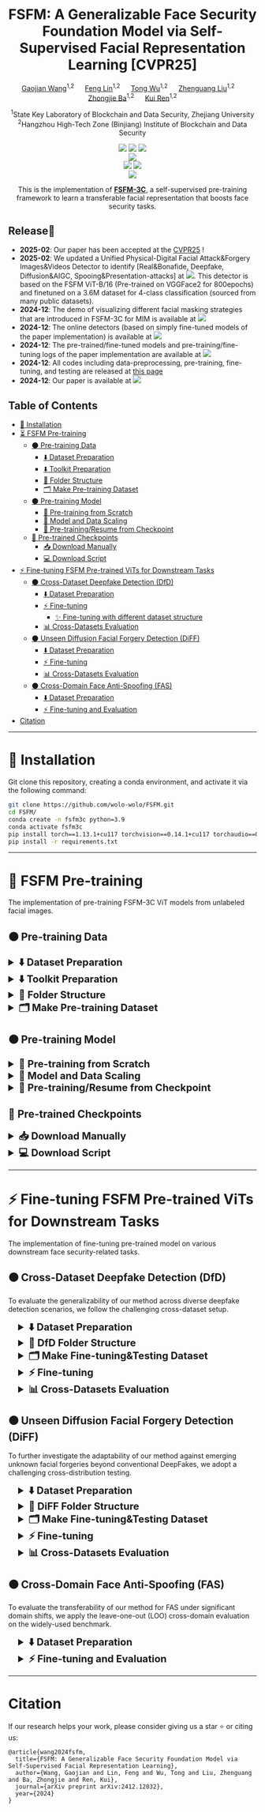 <div align="center">

# FSFM: A Generalizable Face Security Foundation Model via Self-Supervised Facial Representation Learning [CVPR25]


[Gaojian Wang](https://scholar.google.com/citations?user=tpP4cFQAAAAJ&hl=zh-CN&oi=ao)<sup>1,2</sup> &emsp; [Feng Lin](https://flin.group/)<sup>1,2</sup> &emsp; [Tong Wu](https://github.com/Coco-T-T?tab=repositories)<sup>1,2</sup> &emsp;
[Zhenguang Liu](https://scholar.google.com/citations?user=OP2ySB8AAAAJ&hl=zh-CN&oi=ao)<sup>1,2</sup> &emsp; [Zhongjie Ba](https://scholar.google.com/citations?user=dO2kc6kAAAAJ&hl=zh-CN&oi=ao)<sup>1,2</sup> &emsp; [Kui Ren](https://scholar.google.com/citations?user=uuQA_rcAAAAJ&hl=zh-CN&oi=sra)<sup>1,2</sup>  


<sup>1</sup>State Key Laboratory of Blockchain and Data Security, Zhejiang University <br>
<sup>2</sup>Hangzhou High-Tech Zone (Binjiang) Institute of Blockchain and Data Security
</div>

<div align="center">
<a href='https://fsfm-3c.github.io/'><img src='https://img.shields.io/badge/Project-Page-blue'></a>
<a href='https://arxiv.org/abs/2412.12032'><img src='https://img.shields.io/badge/Paper-arXiv-red'></a>
<a href="./LICENSE"> <img src="https://img.shields.io/badge/license-CC%20BY--NC%204.0-97ca00?style=flat-square"> </a> 
</div>
<div align="center">
<a href='https://huggingface.co/Wolowolo/fsfm-3c'><img src='https://img.shields.io/badge/%F0%9F%A4%97%20Hugging%20Face-FSFM_3C Model-brown'></a>
</div>
<div align="center">
<a href='https://huggingface.co/spaces/Wolowolo/FSFM-3C_facial_masking_for_MIM'><img src='https://img.shields.io/badge/%F0%9F%A4%97%20Hugging%20Face-Facial_Masking-orange'></a>
<a href='https://huggingface.co/spaces/Wolowolo/FSFM-deepfake_diffusion_spoof_face_detection'><img src='https://img.shields.io/badge/%F0%9F%A4%97%20Hugging%20Face-Deepfake/AIGC/Spoof Face Detection-orange'></a>
</div>

<div align="center">
<img src='./assets/teaser.gif'>

This is the implementation of **[FSFM-3C](https://fsfm-3c.github.io/)**, a self-supervised pre-training framework to learn a transferable facial representation that boosts face security tasks.
</div>

## Release🎉 
*  **2025-02**: Our paper has been accepted at the [CVPR25](https://cvpr.thecvf.com/Conferences/2025/AcceptedPapers) !
*  **2025-02**:  We updated a Unified Physical-Digital Facial Attack&Forgery Images&Videos Detector to identify [Real&Bonafide, Deepfake, Diffusion&AIGC, Spooing&Presentation-attacks] at <a href='https://huggingface.co/spaces/Wolowolo/FSFM-deepfake_diffusion_spoof_face_detection'><img src='https://img.shields.io/badge/%F0%9F%A4%97%20Hugging%20Face-Deepfake/AIGC/Spoof Face Detection-orange'></a>. This detector is based on the FSFM ViT-B/16 (Pre-trained on VGGFace2 for 800epochs) and finetuned on a 3.6M dataset for 4-class classification (sourced from many public datasets).
*  **2024-12**: The demo of visualizing different facial masking strategies that are introduced in FSFM-3C for MIM is available at <a href='https://huggingface.co/spaces/Wolowolo/FSFM-3C_facial_masking_for_MIM'><img src='https://img.shields.io/badge/%F0%9F%A4%97%20Hugging%20Face-Facial_Masking-orange'></a>
*  **2024-12**: The online detectors (based on simply fine-tuned models of the paper implementation) is available at <a href='https://huggingface.co/spaces/Wolowolo/FSFM-deepfake_diffusion_spoof_face_detection'><img src='https://img.shields.io/badge/%F0%9F%A4%97%20Hugging%20Face-Deepfake/AIGC/Spoof Face Detection-orange'></a>
*  **2024-12**: The pre-trained/fine-tuned models and pre-training/fine-tuning logs of the paper implementation are available at <a href='https://huggingface.co/Wolowolo/fsfm-3c'><img src='https://img.shields.io/badge/%F0%9F%A4%97%20Hugging%20Face-FSFM_3C Model-brown'></a>
*  **2024-12**: All codes including data-preprocessing, pre-training, fine-tuning, and testing are released at [this page](https://github.com/wolo-wolo/FSFM)
*  **2024-12**: Our paper is available at <a href='https://arxiv.org/abs/2412.12032'><img src='https://img.shields.io/badge/Paper-arXiv-red'></a>

## Table of Contents
  - [🔧 Installation](#installation)
  - [⏳ FSFM Pre-training](#fsfm-pretraining)
    - [⚫ Pre-training Data](#pre-training-data)
      - [⬇️ Dataset Preparation](#pt-dataset-preparation)
      - [⬇️ Toolkit Preparation](#toolkit-preparation)
      - [📁 Folder Structure](#folder-structure)
      - [🗂️ Make Pre-training Dataset](#make-pre-training-dataset)
    - [⚫ Pre-training Model](#pre-training-model)
      - [🔄 Pre-training from Scratch](#pre-training-from-scratch)
      - [🚀 Model and Data Scaling](#model-and-data-scaling)
      - [💾 Pre-training/Resume from Checkpoint](#resume-for-pretraining)
    - [🤗 Pre-trained Checkpoints](#pre-trained-model)
      - [📥 Download Manually](#download-manually)
      - [💻 Download Script](#download-script)
  - [⚡ Fine-tuning FSFM Pre-trained ViTs for Downstream Tasks](#fsfm-finetuning)
    - [⚫ Cross-Dataset Deepfake Detection (DfD)](#dfd)
      - [⬇️ Dataset Preparation](#dfd-dataset-preparation)
      - [⚡ Fine-tuning](#dfd-finetuning)
        - [✨ Fine-tuning with different dataset structure](#finetuning-different-dataset) 
      - [📊 Cross-Datasets Evaluation](#dfd-testing)
    - [⚫ Unseen Diffusion Facial Forgery Detection (DiFF)](#diff)
      - [⬇️ Dataset Preparation](#diff-dataset-preparation)
      - [⚡ Fine-tuning](#diff-finetuning)
      - [📊 Cross-Datasets Evaluation](#diff-testing)
    - [⚫ Cross-Domain Face Anti-Spoofing (FAS)](#fas)
      - [⬇️ Dataset Preparation](#fas-dataset-preparation)
      - [⚡ Fine-tuning and Evaluation](#fas-finetuning)
  - [Citation](#citing-fsfm-3c)

---


# 🔧 Installation 
<a id="installation"></a>
Git clone this repository, creating a conda environment, and activate it via the following command: 
```bash
git clone https://github.com/wolo-wolo/FSFM.git
cd FSFM/
conda create -n fsfm3c python=3.9
conda activate fsfm3c
pip install torch==1.13.1+cu117 torchvision==0.14.1+cu117 torchaudio==0.13.1 --extra-index-url https://download.pytorch.org/whl/cu117 # run this first. (our exp implementation)
pip install -r requirements.txt

```

---

#  🚀 FSFM Pre-training
<a id="fsfm-pretraining"></a>
The implementation of pre-training FSFM-3C ViT models from unlabeled facial images.

<a id="download-script"></a>

## ⚫ Pre-training Data 
<a id="pre-training-data"></a>

<details>
<a id="pt-dataset-preparation"></a>
<summary style="font-size: 20px; font-weight: bold;">⬇️ Dataset Preparation</summary>

>💡 FSFM can be readily pre-trained on various facial (images or videos) datasets and their combinations without annotations, 
learning a general facial representation that transcends specific domains or tasks. Thus, it can benefit from the 
larger scale and greater diversity of unlabeled faces widely available in the open world.

For paper implementation, we have pre-trained our model on the following datasets. Download these datasets optionally and refer to [Folder Structure](#folder-structure).
- [VGGFace2](https://github.com/ox-vgg/vgg_face2) _for main experiments (raw data: images)_  
- [FaceForensics++](https://github.com/ondyari/FaceForensics) _for our ablation studies (raw data: videos)_  
- [YoutubeFace](https://www.cs.tau.ac.il/~wolf/ytfaces/) _for data scaling testing (raw data: frames)_
</details>

<details>
<a id="toolkit-preparation"></a>
<summary style="font-size: 20px; font-weight: bold;">⬇️ Toolkit Preparation</summary>

We use **DLIB** for face detection and the **FACER** toolkit for face parsing. Download the **FACER** toolkits in advance.
- [FACER](https://github.com/FacePerceiver/facer)
```bash
cd /datasets/pretrain/preprocess/tools
git clone https://github.com/FacePerceiver/facer
```
</details>

<details>
<a id="folder-structure"></a>
<summary style="font-size: 20px; font-weight: bold;">📁 Folder Structure</summary>

> You can organize the Folder structure in `/datasets/pretrain/preprocess/config/default.py`

The following is the **default Folder Structure**. The paths in each directory are described in the comments. 
```bash
datasets/
├── data/
│   ├── VGG-Face2/    # VGGFace2
│   │   ├── train/    # download data
│   │   ├── test/    # download data
│   │   └── facial_images/    # facial images (train + test) (automatic creating by pretrain/preprocess/dataset_preprocess.py)
│   │
│   ├── FaceForensics/    # FF++
│   │   ├── dataset/    # download splits
│   │   │   └── splits/
│   │   │       ├── train.json
│   │   │       ├── val.json
│   │   │       └── test.json
│   │   ├── original_sequences/    # download data 
│   │   │   └── youtube/    # real faces (we use c23 version) for pre-training
│   │   │       └── c23/
│   │   ├── manipulated_sequences/    # download data, fake faces for deepfake detection, not used in pre-training
│   │   └── facial_images_split/    # facial images (automatic creating by pretrain/preprocess/dataset_preprocess.py)
│   │
│   └── YoutubeFace/    # YoutubeFace
│       ├── frame_images_DB/    # download data 
│       └── facial_images/    # facial images (automatic creating by pretrain/preprocess/dataset_preprocess.py)
│
├── pretrain/preprocess/
│   ├── config/
│   │   ├── __init__.py
│   │   └── default.py    # define folder structure
│   ├── tools/
│   │   ├── facer/    # download FACER toolkit to here
│   │   └── util.py    # Frame and Face Extraction functions
│   ├── dataset_preprocess.py    # for face extraction from images or videos
│   └── face_parse.py    # for face parsing to make pre-training data
│
└── pretrain_datasets/    # final pre-training data (automatic creating by face_parse.py)
    ├── FaceForensics_youtube/    # FF++_o data for pre-training
    ├── YoutubeFace/    # YoutubeFace (YTF) data for pre-training
    └── VGGFace2/    # VGGFace2 (VF2) data for pre-training
```
</details>

<details>
<a id="make-pre-training-dataset"></a>
<summary style="font-size: 20px; font-weight: bold;">🗂️ Make Pre-training Dataset</summary>
  
<details style="margin-left: 20px;">
<summary style="font-size: 18px; font-weight: bold;">1) 🦱 Face Extraction</summary>
    
We use **DLIB** for face detection with a 30% addition cropping size.  Run `/datasets/pretrain/preprocess_dlib/dataset_preprocess.py` to extract faces from images or videos:
```bash
cd /datasets/pretrain/
python dataset_preprocess.py --dataset [VF2, FF++_o, YTF]
```
The facial images from each dataset:
- **VF2** : ~300W facial images, **VGGFace2**, including the full train and test subsets
- **YTF** : ~60W facial images, **YouTubeFace**, including 3,425 videos from YouTube, already broken to frames
- **FF++_o** : ~10W facial images for 128_frames per video, ~43W for all_frames per video, from the **original YouTube subset** of **FaceForensics++ (FF++) c23 (HQ)** version, 
includes 720 training and 140 validation videos
_(~10W serves for our some ablations due to limited computational resources)_ 
  > You can specific the `FF_compression` and `FF_num_frames ` in `/datasets/pretrain/preprocess/config/default.py`,
  > as an example for preprocessing facial video dataset.

</details>
  
<details style="margin-left: 20px;">
<summary style="font-size: 18px; font-weight: bold;">2) 🧑‍ Face Parsing</summary>

We use the **FACER** toolkit for face parsing.
Cropped faces are resized to 224×224, and parsing maps are saved as .npy files, enabling efficient facial masking during pre-training. 
Run `/datasets/pretrain/preprocess_dlib/face_parse.py` for processing:
```bash
python face_parse.py --dataset [FF++_o, YTF, VF2] 
# or CUDA_VISIBLE_DEVICES=0 python face_parse.py --dataset [FF++_o, YTF, VF2]
```
The resulting `/datasets/pretrain_datasets/` folder structure should finally be:
```
pretrain_datasets/                           
└── specific_dataset
   ├── images (3*224*224 .png)
   ├── parsing_maps (1*224*224 .npy)
   └── vis_parsing_maps (optional for visualization)
```
</details>
</details>

## ⚫ Pre-training Model
<a id="pre-training-model"></a>

<details>
<a id="pre-training-from-scratch"></a>
<summary style="font-size: 20px; font-weight: bold;">🔄 Pre-training from Scratch</summary>

`cd ./fsfm-3c/pretrain/` and run the script `main_pretrain.py` to pre-train the model.

```bash
CUDA_VISIBLE_DEVICES=0,1,2,3 OMP_NUM_THREADS=1 python -m torch.distributed.launch --node_rank=0 --nproc_per_node=4 main_pretrain.py \
    --batch_size 256 \
    --accum_iter 4 \
    --epochs 400 \
    --model fsfm_vit_base_patch16 \
    --input_size 224 \
    --mask_ratio 0.75 \
    --norm_pix_loss \
    --weight_sfr 0.007 \
    --weight_cl 0.1 \
    --cl_loss SimSiam \
    --weight_decay 0.05 \
    --blr 1.5e-4 \
    --warmup_epochs 40 \
    --pretrain_data_path ../../datasets/pretrain_datasets/'{VGG-Face2, YoutubeFace, FaceForensics_youtube/128_frames/c23}'  \
    --output_dir 'path to save pretrained model ckpt and logs}' # default to: /fsfm-3c/pretrain/checkpoint/$USR/experiments_pretrain/$PID$
```

- We use `--accum_iter` to maintain the effective batch size, which is 256 `batch_size` (per gpu) * 1 `nodes` * 4 (gpus per node) * 4 `accum_iter` = 4096.
- `blr` is the base learning rate. The actual `lr` is computed by the [linear scaling rule](https://arxiv.org/abs/1706.02677): `lr` = `blr` * effective batch size / 256.
- Here we use `--norm_pix_loss` as the target for better representation learning. To train a baseline model (e.g., for visualization), use pixel-based construction and turn off `--norm_pix_loss`.
- In `--output_dir`, we save the weights of online network and target network separately to `checkpoint-$epoch$.pth` (**for downstream tasks**) and `checkpoint-te-$epoch$.pth` (for resume pre-training),
and also save the weights with min pre-training loss to `checkpoint-min_pretrain_loss.pth` and `checkpoint-te-min_pretrain_loss.pth`, respectively.
</details>


<details>
<a id="model-and-data-scaling"></a>
<summary style="font-size: 20px; font-weight: bold;">🚀 Model and Data Scaling</summary>

- **Model Scaling.** To pre-train ViT-Small, ViT-Base, ViT-Large, or ViT-Huge, set `--model` to one of:
    ```
    --model [fsfm_vit_small_patch16, fsfm_vit_base_patch16, fsfm_vit_large_patch16, fsfm_vit_huge_patch14 (with --patch_size 14)]
    ```

- **Data Scaling.** 
  - FSFM can be readily pre-trained on various facial image/video datasets (requires real faces only), you can follow [⚫Pre-training Data](#pre-training-data) for preparation. 
  - To pre-train the model on arbitrary combinations of various datasets, just add `--pretrain_data_path` like:
    ```bash
    CUDA_VISIBLE_DEVICES=0,1,2,3 OMP_NUM_THREADS=1 python -m torch.distributed.launch --node_rank=0 --nproc_per_node=4 main_pretrain.py \
        -- (Omit other params...)
        --pretrain_data_path ../../datasets/pretrain_datasets/VGG-Face2 \
        --pretrain_data_path ../../datasets/pretrain_datasets/YoutubeFace \
        --pretrain_data_path ../../datasets/pretrain_datasets/FaceForensics_youtube/128_frames/c23
    ```
</details>

<details>
<a id="resume-for-pretraining"></a>
<summary style="font-size: 20px; font-weight: bold;">💾  Pre-training/Resume from Checkpoint</summary>

- To continue pre-training from pre-trained/model checkpoints:

    ```bash
    CUDA_VISIBLE_DEVICES=0,1,2,3 OMP_NUM_THREADS=1 python -m torch.distributed.launch --node_rank=0 --nproc_per_node=4 main_pretrain.py \
        -- (Omit other params...)
        --resume 'path_to_model_ckpt/checkpoint-$epoch$.pth' \
        --resume_target_network 'path_to_model_ckpt/checkpoint-te-$epoch$.pth' \
    ```
</details>

<a id="pretrained-checkpoints"></a>

## 🤗 Pre-trained Checkpoints
<a id="pre-trained-model"></a>

<details>
<a id="download-manually"></a>
<summary style="font-size: 20px; font-weight: bold;">📥 Download Manually</summary>

We provide the model weights on the <a href='https://huggingface.co/Wolowolo/fsfm-3c'><img src='https://img.shields.io/badge/%F0%9F%A4%97%20Hugging%20Face-FSFM_3C Model-brown'></a>
 and will continuously update them, which can be downloaded from the following links (default placed in `./fsfm-3c/pretrain/checkpoint/pretrained_models/`):

|  Backbone  | Pre-trained data | Epochs |                                                   Online Network 🤗                                                    |                                                      Target Network 🤗                                                       |                                                                                                     Logs 🤗                                                                                                     |                                                            Normalize 🤗                                                            |
|:----------:|:----------------:|:------:|:----------------------------------------------------------------------------------------------------------------------:|:----------------------------------------------------------------------------------------------------------------------------:|:---------------------------------------------------------------------------------------------------------------------------------------------------------------------------------------------------------------:|:----------------------------------------------------------------------------------------------------------------------------------:|
|  ViT-B/16  |   VGG-Face2(~)   |  400   | [checkpoint-400.pth](https://huggingface.co/Wolowolo/fsfm-3c/blob/main/pretrained_models/VF2_ViT-B/checkpoint-400.pth) | [checkpoint-te-400.pth](https://huggingface.co/Wolowolo/fsfm-3c/blob/main/pretrained_models/VF2_ViT-B/checkpoint-te-400.pth) | [log.txt](https://huggingface.co/Wolowolo/fsfm-3c/blob/main/pretrained_models/VF2_ViT-B/log.txt)&[log_detail.txt](https://huggingface.co/Wolowolo/fsfm-3c/blob/main/pretrained_models/VF2_ViT-B/log_detail.txt) | [pretrain_ds_mean_std.txt](https://huggingface.co/Wolowolo/fsfm-3c/blob/main/pretrained_models/VF2_ViT-B/pretrain_ds_mean_std.txt) |
|coming soon | 


> - For Downstream Tasks:
load the ViT weights from the Online Network and apply normalization from Normalize (instead of ImageNet's mean&std).
> - Resuming Weights for Continued Pre-training:
additionally, download the Target Network and refer to [Pre-training/Resume from Checkpoint](#resume-for-pretraining)
> - 💡 Further Improvements:
You can pre-train for more epochs, adopt smaller or larger ViTs, use more unlabeled real faces, and resize face images to a larger size. Due to computational limitations, we will also continue to update models.
</details>

<details>
<a id="download-script"></a>
<summary style="font-size: 20px; font-weight: bold;">💻 Download Script</summary>

The models can be downloaded from huggingface_hub `python /fsfm-3c/pretrain/download_pretrained_weitghts.py`:
```python
from huggingface_hub import hf_hub_download

hf_hub_download(repo_id="Wolowolo/fsfm-3c", filename="pretrained_models/VF2_ViT-B/checkpoint-400.pth", local_dir="./pretrain/checkpoint/VF2_ViT-B", local_dir_use_symlinks=False)
hf_hub_download(repo_id="Wolowolo/fsfm-3c", filename="pretrained_models/VF2_ViT-B/checkpoint-te-400.pth", local_dir="./pretrain/checkpoint/VF2_ViT-B", local_dir_use_symlinks=False)
hf_hub_download(repo_id="Wolowolo/fsfm-3c", filename="pretrained_models/VF2_ViT-B/pretrain_ds_mean_std.txt", local_dir="./pretrain/checkpoint/VF2_ViT-B", local_dir_use_symlinks=False)
```

</details>

---

#  ⚡ Fine-tuning FSFM Pre-trained ViTs for Downstream Tasks
<a id="fsfm-finetuning"></a>
The implementation of fine-tuning pre-trained model on various downstream face security-related tasks.


## ⚫ Cross-Dataset Deepfake Detection (DfD)
<a id="dfd"></a>

To evaluate the generalizability of our method across diverse deepfake detection scenarios, we follow the challenging 
cross-dataset setup. 

<details style="margin-left: 20px;">
<a id="dfd-dataset-preparation"></a>
<summary style="font-size: 20px; font-weight: bold;">⬇️ Dataset Preparation</summary>

For paper implementation, we fine-tune one detector on the FaceForensics++ (FF++, c23/HQ version) 
dataset and test it on unseen datasets: CelebDF-v2 (CDFv2), Deepfake Detection Challenge (DFDC), 
Deepfake Detection Challenge preview (DFDCp), and Wild Deepfake(WDF). 
Download these datasets and refer to [DfD Folder Structure](#dfd-folder-structure).
- [FaceForensics++](https://github.com/ondyari/FaceForensics)
- [Celeb-DF (v1 & v2)](https://github.com/yuezunli/celeb-deepfakeforensics)
- [DeepFake Detection Challenge (Full & Preview)](https://ai.meta.com/datasets/dfdc/)
- [Deepfake in the Wild / Wild Deepfake](https://github.com/OpenTAI/wild-deepfake)
</details>

<details style="margin-left: 20px;">
<a id="dfd-folder-structure"></a>
<summary style="font-size: 20px; font-weight: bold;">📁 DfD Folder Structure</summary>

> You can organize the Folder structure in `/datasets/finetune/preprocess/config/default.py`

The following is the **default Folder Structure** for deepfake detection. The paths in each directory are described in the comments. 
```bash
datasets/
├── data/
│   ├── Celeb-DF-v2/   # Celeb-DF (v2)
│   │   ├── Celeb-real/    # download data
│   │   ├── YouTube-real/    # download data
│   │   ├── Celeb-synthesis/    # download data 
│   │   └── List_of_testing_videos.txt    # download data
│   │
│   ├── DFDC/   # DeepFake Detection Challenge (Full)
│   │   └── test/   # download data
│   │       ├── ori_videos/   
│   │       ├── labels.csv
│   │       └── metadata.json
│   │
│   ├── DFDCP/   # DeepFake Detection Challenge (Preview)
│   │   ├── original_videos/    # download data
│   │   ├── method_A/    # download data
│   │   ├── method_B/    # download data
│   │   └── dataset.json   # download data
│   │
│   ├── deepfake_in_the_wild/   # DeepFake Detection Challenge (Preview)
│   │   ├── real_test/    # download data
│   │   └── fake_test/    # download data
│   │
│   └── FaceForensics/    # FF++
│       ├── dataset/    # download splits
│       │   └── splits/
│       │       ├── train.json
│       │       ├── val.json
│       │       └── test.json
│       ├── original_sequences/    # download data 
│       │   ├── youtube/    # videos of real faces in FF++
│       │   │   └── c23/
│       │   └── actors/
│       │       └── raw/    # videos of real faces in DFD (DeepFakeDetection) datasets
│       ├── manipulated_sequences/    # download data, videos of fake faces in FF++
│       │   ├── DeepFakes/
│       │   │   └── c23/
│       │   ├── Face2Face/
│       │   │   └── c23/
│       │   ├── FaceSwap/
│       │   │   └── c23/
│       │   ├── NeuralTextures/
│       │   │   └── c23/
│       │   └── DeepFakeDetection/    # videos of fake faces in DFD (DeepFakeDetection) datasets
│       │   │   └── raw/
│       └── facial_images_split/    # facial images (automatic creating by finetune/preprocess/dataset_preprocess.py)
│    
├── finetune/preprocess/
│   ├── config/
│   │   ├── __init__.py
│   │   └── default.py    # define folder structure
│   ├── tools/
│   │   └── util.py     # Frame and Face Extraction functions
│   └── dataset_preprocess.py    # to construct fine-tuning data (including train/val/test/) for DfD and DiFF tasks
│ 
└── finetune_datasets/    # final fine-tuning data (automatic creating by dataset_preprocess.py)
    └── deepfakes_detection/  #  data for DfD fine-tuning (automatic creating by finetune/preprocess/dataset_preprocess.py)
        ├── Celeb-DF-v2/           
        ├── deepfake_in_the_wild/
        ├── DFDC/
        ├── DFDCP/
        └── FaceForensics/ 
```
</details>

<details style="margin-left: 20px;">
<summary style="font-size: 20px; font-weight: bold;">🗂️ Make Fine-tuning&Testing Dataset</summary>

We use DLIB for face detection with a 30% addition cropping size. Run `/datasets/finetune/preprocess/dataset_preprocess.py` to make train/val/test datasets 
for our downstream deepfakes detection task.

```bash
cd /datasets/finetune/preprocess

python dataset_preprocess.py --dataset FF++_all    # extracting faces from videos and making FF++ train/val/ sets 
# This would yield DS_FF++_all_cls/ dataset for our DfD model fine-tuning, placed in following folder:
# finetune_datasets/
# └── deepfakes_detection/                           
#     └── FaceForensics
#         └── $num$_frames/    # default $num$ is 32
#             └── DS_FF++_all_cls/
#                 └── $compression$/    # default $compression$ is c23 (there are three version in FF++/DFD: raw/c40/c23)
#                     ├── train/
#                     ├── val/
#                     └── test/ 

python dataset_preprocess.py --dataset [CelebDFv2, DFDC, DFDC_P, WildDeepfake, CelebDF, DFD]   # extracting faces and making test sets
# This would yield testing set for our cross-dataset DfD evaluation. placed in following folder:
# finetune_datasets/
# └── deepfakes_detection/                           
#     ├── [Celeb-DF-v2/DFDC/DFDCP]    # only facial images of test set 
#     │   └── $num$_frames/    # default $num$ is 32
#     │       └── test/
#     │    
#     └── deepfake_in_the_wild    # already provides facial images, use its test set directly
#         └── test/

# construct the FF++_DeepFakes(c23) subset for our another <unseen DiFF (Diffusion face forgery detection) task> or optional <cross-manipulation exps in FF++>.
python dataset_preprocess.py --dataset FF++_each    # extracting faces from videos and making FF++ train/val/ sets for four manipulations
# This would yield DS_FF++_each_cls/ dataset (we only use its DeepFakes subset for our DiFF task), placed in the following folder:
# finetune_datasets/
# └── deepfakes_detection/                           
#     └── FaceForensics
#         └── $num$_frames/    # default $num$ is 32
#             └── DS_FF++_each_cls/
#                 └── $compression$/    # default $compression$ is c23 (there are three version in FF++/DFD: raw/c40/c23)
#                     ├── DeepFakes/  ── train/val/test/ 
#                     ├── Face2Face/ ── train/val/test/ 
#                     ├── FaceSwap/ ── train/val/test/ 
#                     └── NeuralTextures/ ── train/val/test/ 
```

> - Pre-processing settings (num of extracting frames, compression version, etc) are specified in `/datasets/finetune/preprocess/config/default.py`. 
> - You can include other datasets by following `/datasets/finetune/preprocess/dataset_preprocess.py` and `datasets/finetune/preprocess/config/default.py`
</details>

<details style="margin-left: 20px;">
<a id="dfd-finetuning"></a>
<summary style="font-size: 20px; font-weight: bold;">⚡ Fine-tuning</summary>

`cd ./fsfm-3c/finuetune/cross_dataset_DfD/` and run the script `main_finetune_DfD.py` to fine-tune the model:
```bash
CUDA_VISIBLE_DEVICES=0,1 OMP_NUM_THREADS=1 python -m torch.distributed.launch --node_rank=0 --nproc_per_node=2 main_finetune_DfD.py \
    --accum_iter 1 \
    --apply_simple_augment \
    --batch_size 32 \
    --nb_classes 2 \
    --model vit_base_patch16 \
    --epochs 10 \
    --blr 2.5e-4 \
    --layer_decay 0.65 \
    --weight_decay 0.05 \
    --drop_path 0.1 \
    --reprob 0.25 \
    --mixup 0.8 \
    --cutmix 1.0 \
    --dist_eval \
    --finetune 'path to pre-trained model ckpt $model pre-trained on VF2$' \
    --finetune_data_path 'data path for fine-tuning $path to FF++_c23$' \
    --output_dir 'path to save finetuned model ckpt and logs'  # default to ./checkpoint/$USR/experiments_finetune/$PID$
```
> 
> 📜Paper Implementation: the [$🖲️script$](https://huggingface.co/Wolowolo/fsfm-3c/blob/main/finetuned_models/FF%2B%2B_c23_32frames/README.md) for fine-tuning, 
> fine-tuned checkpoint, and logs are available at [🤗here](https://huggingface.co/Wolowolo/fsfm-3c/tree/main/finetuned_models/FF%2B%2B_c23_32frames) \
> 🧩 Most settings adhere to the [MAE](https://github.com/facebookresearch/mae/blob/main/FINETUNE.md) finetuning recipe. 
> Except for adapting from ImageNet to the DfD task, we did not make much effort to adjust the hyper-parameters.
- `--finetune`: ckpt of (FSFM) pre-trained ViT models. Get our pre-trained checkpoints from [Pre-trained Checkpoints](#pretrained-checkpoints) or download [🤗here](https://huggingface.co/Wolowolo/fsfm-3c/tree/main/pretrained_models/VF2_ViT-B)
- Here the effective batch size is 32 `batch_size` (per gpu) * 1 `nodes` * 2 (gpus per node)  = 64.
- `blr` is the base learning rate. The actual `lr` is computed by the [linear scaling rule](https://arxiv.org/abs/1706.02677): `lr` = `blr` * effective batch size / 256.
- The DfD fine-tuning hyper-parameters slightly differ from the default MAE baseline for ImageNet classification.
- Fine-tuning/Training time is ~1h for 10 epochs in 2 A6000 GPUs. (~6250MiB Memory-Usage per GPU)

<details style="margin-left: 20px;">
<a id="finetuning-different-dataset"></a>
<summary style="font-size: 20px; font-weight: bold;">✨ Fine-tuning with different dataset structure</summary>

- `--finetune_data_path` folder structure should be:
     ```
    --finetune_data_path/ \
      ├── train/ \
      │   ├── class-1/ (e.g., real) \
      │   └── class-2/ (e.g., fake) \
      └── val/ \
          ├── class-1/ (e.g., real) \
          └── class-2/ (e.g., fake) \
     ```
  To fine-tune/train the model on arbitrary combinations of various datasets, just add `--finetune_data_path` like:
  ```bash
      CUDA_VISIBLE_DEVICES=0,1 OMP_NUM_THREADS=1 python -m torch.distributed.launch --node_rank=0 --nproc_per_node=2 main_finetune_DfD.py \
      -- (Omit other params...)
      --finetune_data_path ../../datasets/finetune_datasets/finetune_data_path_1 \
      --finetune_data_path ../../datasets/finetune_datasets/finetune_data_path_2 \
      --finetune_data_path ../../datasets/finetune_datasets/finetune_data_path_3
  ```
  
- To create dataloader from the **label-split file** like (`train.txt, val.txt`), **replace** `--finetune_data_path` with the following args:
     ```bash
      CUDA_VISIBLE_DEVICES=0,1 OMP_NUM_THREADS=1 python -m torch.distributed.launch --node_rank=0 --nproc_per_node=2 main_finetune_DfD.py \
          --(Omit other params...)
          --finetune_data_path [] \    # do not provide this arg !!！
          --train_split {train.txt} \    # path to the train label file
          --val_split {val.txt} \    # path to the val label file
          --dataset_abs_path abs_path or do not provide this arg \    # see below
          --delimiter_in_spilt ' ' \    # see below
     ```
    - where `--train_split/--val_split` provides `image_path label` pairs.
    - `--dataset_abs_path` : If the `--train_split/--val_split` provides the relative path to the image, this is the prefix path to form the full path; 
    If the splits already provide the absolute path, do not provide this arg.
    - `--delimiter_in_spilt` : The delimiter used to split the image_path and label in the `--train_split/--val_split`, 
     set `' '` for `image_path label`; set  `','` for `image_path,label`; set  `', '` for `image_path, label`. 
    
</details>

</details>

<details style="margin-left: 20px;">
<a id="dfd-testing"></a>
<summary style="font-size: 20px; font-weight: bold;">📊 Cross-Datasets Evaluation</summary>

`cd ./fsfm-3c/finuetune/cross_dataset_DfD/` and run the script `main_test_DfD.py` to calculate testing results:
```bash
CUDA_VISIBLE_DEVICES=0 OMP_NUM_THREADS=1 python -m torch.distributed.launch --nproc_per_node=1 main_test_DfD.py \
    --eval \
    --apply_simple_augment \
    --model vit_base_patch16 \
    --nb_classes 2 \
    --batch_size 320 \
    --resume 'path to fine-tuned model ckpt $model fine-tuned on FF++_c23$' \
    --output_dir 'path to save test results' # default to ./checkpoint/$USR/experiments_test/from_{FT_folder_name}/$PID$
```
> 📜Paper Implementation: the [$🖲️script$](https://huggingface.co/Wolowolo/fsfm-3c/blob/main/finetuned_models/FF%2B%2B_c23_32frames/experiments_test/README.md) 
> and [🖲️test_results](https://huggingface.co/Wolowolo/fsfm-3c/blob/main/finetuned_models/FF%2B%2B_c23_32frames/experiments_test/test_results.txt) 
> for testing cross-dataset DfD.
- The path to all test sets is placed in the `main_test_DfD.py`, modify it freely and follow the folder structure 
(provide the parent path of `test` sub-folder to dict variance `$cross_dataset_test_path$`).

- To create a test dataloader from the labels file, append the following args:
  ```bash
  CUDA_VISIBLE_DEVICES=0 OMP_NUM_THREADS=1 python -m torch.distributed.launch --nproc_per_node=1 main_test_DfD.py \
        --(Omit other params...)
        --test_split 'test.txt' \
        --dataset_abs_path 'absolute path to test data'
  ```
</details>


## ⚫ Unseen Diffusion Facial Forgery Detection (DiFF)
<a id="diff"></a>
To further investigate the adaptability of our method against emerging unknown facial forgeries beyond conventional DeepFakes, 
we adopt a challenging cross-distribution testing. 

<details style="margin-left: 20px;">
<a id="diff-dataset-preparation"></a>
<summary style="font-size: 20px; font-weight: bold;">⬇️ Dataset Preparation</summary>

We train only on the FF++_DeepFakes(c23) subset and test on the DiFF datasets. 
The DiFF contains high-quality face images synthesized by SOTA diffusion models across four sub-sets: 
T2I (Text-to-Image), I2I (Image-to-Image), FS (Face Swapping), and FE (Face Editing). 
This evaluation is more challenging than typical DfD, as both the unseen manipulations and generative models 
are significantly different. Download these datasets and refer to [DiFF Folder Structure](#diff-folder-structure).

- [FaceForensics++](https://github.com/ondyari/FaceForensics) (Deepfakes and original subsets for training/fine-tuning)
- [DiFF](https://github.com/xaCheng1996/DiFF) (val/test data of all four subsets)
</details>

<details style="margin-left: 20px;">
<a id="diff-folder-structure"></a>
<summary style="font-size: 20px; font-weight: bold;">📁 DiFF Folder Structure</summary>

The following is the **default Folder Structure** for unseen DiFF detection. The paths in each directory are described in the comments. 
```bash
datasets/
├── data/
│   ├── DiFF/
│   │   ├── DiFF_real/    # download data
│   │   │   ├── train/
│   │   │   ├── val/
│   │   │   └── test/
│   │   ├── val/    # download data (fake)
│   │   │   ├── FE
│   │   │   ├── FS
│   │   │   ├── I2I
│   │   │   └── T2I
│   │   └── test/    # download data (fake)
│   │       ├── FE
│   │       ├── FS
│   │       ├── I2I
│   │       └── T2I
│   │
│   └── FaceForensics/    # FF++
│       ├── dataset/    # download splits
│       │   └── splits/
│       │       ├── train.json
│       │       ├── val.json
│       │       └── test.json
│       ├── original_sequences/    # download data 
│       │   └── youtube/    # videos of real faces in FF++ 
│       │      └── c23/
│       ├── manipulated_sequences/    # download data, videos of fake faces in FF++
│       │   └── DeepFakes/
│       │       └── c23/
│       └── facial_images_split/    # facial images (automatic creating by finetune/preprocess/dataset_preprocess.py)
│    
├── finetune/preprocess/
│   ├── config/
│   │   ├── __init__.py
│   │   └── default.py    # define folder structure
│   ├── tools/
│   │   └── util.py     # Frame and Face Extraction functions
│   └── dataset_preprocess.py    # to construct fine-tuning data (including train/val/test/) for DfD and DiFF tasks
│ 
└── finetune_datasets/    # final fine-tuning data 
    ├── deepfakes_detection/  
    │   └── FaceForensics/   # training data for DiFF (automatic creating by finetune/preprocess/dataset_preprocess.py)
    │                
    └── diffusion_facial_forgery_detection
        └── DiFF/    # val/testing data for DiFF (automatic creating by finetune/preprocess/dataset_preprocess.py)
```
> You can organize the Folder structure in `/datasets/finetune/preprocess/config/default.py`
</details>

<details style="margin-left: 20px;">
<summary style="font-size: 20px; font-weight: bold;">🗂️ Make Fine-tuning&Testing Dataset</summary>

We use DLIB for face detection with a 30% addition cropping size. Run `/datasets/finetune/preprocess/dataset_preprocess.py` to make train/val/test datasets 
for our downstream unseen diffusion facial forgery detection task.

```bash
cd /datasets/finetune/preprocess
python dataset_preprocess.py --dataset FF++_each    # extracting faces from videos and making FF++ train/val/ sets for four manipulations
# This would yield DS_FF++_each_cls/ dataset (we only use its DeepFakes subset for DiFF task), placed in the following folder:
# finetune_datasets/
# └── deepfakes_detection/                           
#     └── FaceForensics
#         └── $num$_frames/    # default $num$ is 32
#             └── DS_FF++_each_cls/
#                 └── $compression$/    # default $compression$ is c23 (there are three version in FF++/DFD: raw/c40/c23)
#                     ├── DeepFakes/    
#                     │   ├── train/    # for fine-tuning/training 
#                     │   ├── val/
#                     │   └── test/
#                     ├── Face2Face/ 
#                     ├── FaceSwap/
#                     └── NeuralTextures/

python dataset_preprocess.py --dataset DiFF    # extracting faces from DiFF val/test/ sets for four subsets
# This would yield four val/test subsets for our unseen DiFF evaluations, placed in the following folder:
# finetune_datasets/
# └── diffusion_facial_forgery_detection/                           
#     └── DiFF
#         ├── val_subsets/ 
#         │   ├── FE/  ── val/ ── [DiFF_real/, fake/]
#         │   ├── FS/  ── val/ ── [DiFF_real/, fake/]
#         │   ├── I2I/ ── val/ ── [DiFF_real/, fake/]
#         │   └── T2I/ ── val/ ── [DiFF_real/, fake/]
#         │  
#         └── test_subsets/
#             ├── FE/  ── test/ ── [DiFF_real/, fake/]
#             ├── FS/  ── test/ ── [DiFF_real/, fake/]
#             ├── I2I/ ── test/ ── [DiFF_real/, fake/]
#             └── T2I/ ── test/ ── [DiFF_real/, fake/]
```
- 
</details>

<details style="margin-left: 20px;">
<a id="diff-finetuning"></a>
<summary style="font-size: 20px; font-weight: bold;">⚡ Fine-tuning</summary>

`cd ./fsfm-3c/finuetune/cross_dataset_unseen_DiFF/` and run the script `main_finetune_DiFF.py` to fine-tune the model:
```bash
CUDA_VISIBLE_DEVICES=0 OMP_NUM_THREADS=1 python -m torch.distributed.launch --node_rank=0 --nproc_per_node=1 main_finetune_DiFF.py \
    --accum_iter 1 \
    --normalize_from_IMN \
    --apply_simple_augment \
    --batch_size 256 \
    --nb_classes 2 \
    --model vit_base_patch16 \
    --epochs 50 \
    --blr 5e-4 \
    --layer_decay 0.65 \
    --weight_decay 0.05 \
    --drop_path 0.1 \
    --reprob 0.25 \
    --mixup 0.8 \
    --cutmix 1.0 \
    --dist_eval \
    --finetune 'path to pre-trained model ckpt $model pre-trained on FF++_o_c23$' \
    --data_path 'data path for fine-tuning $path to FF++_DF_c23$' \
    --val_data_path 'data path for fine-tuning $path to DiFF_val_subsets$' \
    --output_dir 'path to save finetuned model ckpt and logs' # default to ./checkpoint/$USR/experiments_finetune/$PID$
```
> 📜Paper Implementation: the [$🖲️script$](https://huggingface.co/Wolowolo/fsfm-3c/blob/main/finetuned_models/FF%2B%2B_DF_c23_32frames/README.md) for fine-tuning, 
> fine-tuned checkpoints, and logs are available at [🤗here](https://huggingface.co/Wolowolo/fsfm-3c/tree/main/finetuned_models/FF%2B%2B_DF_c23_32frames). \
> 🧩 Most codes in `/fsfm-3c/finuetune/cross_dataset_unseen_DiFF/` are inherited from `cross_dataset_DfD/` and tailored for this specific DiFF evaluation.  \
> ✨ We recommend building on the `cross_dataset_DfD/` to expand your works.   
- `--finetune`: ckpt of (FSFM) pre-trained ViT models. Get our pre-trained checkpoints from [🤗here](https://huggingface.co/Wolowolo/fsfm-3c/tree/main/pretrained_models/FF%2B%2B_o_c23_ViT-B),
which was only pre-trained on FF++_o (c23, all_frames from train/val split), follow our statement.
</details>

<details style="margin-left: 20px;">
<a id="diff-testng"></a>
<summary style="font-size: 20px; font-weight: bold;">📊 Cross-Datasets Evaluation</summary>

`cd ./fsfm-3c/finuetune/cross_dataset_unseen_DiFF/` and run the script `main_test_DiFF.py` to calculate testing results:
```bash
CUDA_VISIBLE_DEVICES=0 OMP_NUM_THREADS=2 python -m torch.distributed.launch --nproc_per_node=1 main_test_DiFF.py \
    --normalize_from_IMN \
    --apply_simple_augment \
    --eval \
    --model vit_base_patch16 \
    --nb_classes 2 \
    --batch_size 320 \
    --resume 'path to fine-tuned model ckpt $model fine-tuned on FF++_DF_c23$' \
    --output_dir 'path to save test results' # default to ./checkpoint/$USR/experiments_test/from_{FT_folder_name}/$PID$
```
> 📜Paper Implementation: the [$🖲️script$](https://huggingface.co/Wolowolo/fsfm-3c/blob/main/finetuned_models/FF%2B%2B_DF_c23_32frames/experiments_test/README.md) 
> and [🖲️test_results](https://huggingface.co/Wolowolo/fsfm-3c/blob/main/finetuned_models/FF%2B%2B_DF_c23_32frames/experiments_test/test_results.txt) 
> for testing cross-dataset DiFF.
</details>


## ⚫ Cross-Domain Face Anti-Spoofing (FAS)
<a id="fas"></a>
To evaluate the transferability of our method for FAS under significant domain shifts, we apply the leave-one-out (LOO) cross-domain evaluation on the widely-used benchmark.

<details style="margin-left: 20px;">
<a id="fas-dataset-preparation"></a>
<summary style="font-size: 20px; font-weight: bold;">⬇️ Dataset Preparation</summary>

For downstream 0-shot cross-domain FAS task, we directly follow Protocol 1 (MCIO) 
in [few_shot_fas](https://github.com/hhsinping/few_shot_fas) to prepare and preprocess data.
- Put the prepared datasets `data/` to our **default Folder Structure**, as follows:
  ```bash
  datasets/
  └── finetune_datasets/    # final fine-tuning data 
      └── face_anti_spoofing/  
         └── data/     # the prepared datasets from few_shot_fas 
              ├── MCIO/   # we use this set(Protocol 1)
              │   ├── frame/
              │   │   ├── casia/
              │   │   │    ├── train/ ── [real/, fake/]
              │   │   │    └── test/  ── [real/, fake/]
              │   │   ├── celeb/
              │   │   │    ├── train/ ── [real/, fake/]
              │   │   │    └── test/  ── [real/, fake/]
              │   │   ├── msu/
              │   │   │    ├── train/ ── [real/, fake/]
              │   │   │    └── test/  ── [real/, fake/]
              │   │   ├── oulu/
              │   │   │    ├── train/ ── [real/, fake/]
              │   │   │    └── test/  ── [real/, fake/]
              │   │   └── replay/
              │   │        ├── train/ ── [real/, fake/]
              │   │        └── test/  ── [real/, fake/]
              │   └── txt/
              │       └── [casia_fake_shot.txt, casia_fake_test.txt, ...]
              │
              └── WCS/
  ```
</details>

<details style="margin-left: 20px;">
<a id="fas-finetuning"></a>
<summary style="font-size: 20px; font-weight: bold;">⚡ Fine-tuning and Evaluation</summary>

`cd ./fsfm-3c/finuetune/cross_domain_FAS/` and run the script `train_vit.py` to fine-tune and evaluate the model:
```bash
python train_vit.py \
    --pt_model 'path to pre-trained model ckpt $model pre-trained on VF2$' \
    --op_dir 'path to save finetuned model ckpt and logs'  \
    --report_logger_path 'path to save performance.csv of evaluation' \
    --config M  # choose from [M, C, I, O] for Protocol 1 
```
> 📜Paper Implementation: the [$🖲️script$](https://huggingface.co/Wolowolo/fsfm-3c/blob/main/finetuned_models/MCIO_protocol/README.md) for fine-tuning, 
> fine-tuned checkpoint, logs，and evaluations are available at [🤗here](https://huggingface.co/Wolowolo/fsfm-3c/tree/main/finetuned_models/MCIO_protocol) \
> 🧩 Code for this downstream task is built on the [few_shot_fas](https://github.com/hhsinping/few_shot_fas), you could try more experiments on other protocols or scenarios freely.
- `--finetune`: ckpt of (FSFM) pre-trained ViT models. Get our pre-trained checkpoints from [Pre-trained Checkpoints](#pretrained-checkpoints) or download [🤗here](https://huggingface.co/Wolowolo/fsfm-3c/tree/main/pretrained_models/VF2_ViT-B)
- The data and label path is specified in the `sample_frames` function of `cross_domain_FAS/utils/utils.py`
</details>

---

# Citation
<a id="citation"></a>

If our research helps your work, please consider giving us a star ⭐ or citing us:
```
@article{wang2024fsfm,
  title={FSFM: A Generalizable Face Security Foundation Model via Self-Supervised Facial Representation Learning},
  author={Wang, Gaojian and Lin, Feng and Wu, Tong and Liu, Zhenguang and Ba, Zhongjie and Ren, Kui},
  journal={arXiv preprint arXiv:2412.12032},
  year={2024}
}
```
